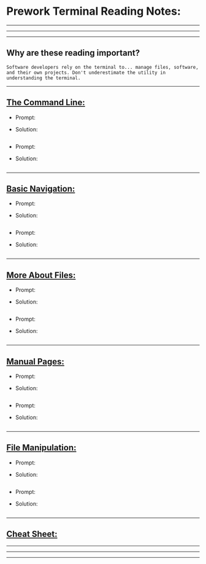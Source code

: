 # **Prework Terminal Reading Notes:**
---
---
---
## Why are these reading important?

```
Software developers rely on the terminal to... manage files, software, and their own projects. Don't underestimate the utility in understanding the terminal.
```

---

## [**The Command Line:**](https://ryanstutorials.net/linuxtutorial/commandline.php)

* Prompt:

* Solution:

```bash
```

* Prompt:

* Solution:

```bash
```
---

## [**Basic Navigation:**](https://ryanstutorials.net/linuxtutorial/navigation.php)

* Prompt:

* Solution:

```bash
```

* Prompt:

* Solution:

```bash
```
---

## [**More About Files:**](https://ryanstutorials.net/linuxtutorial/aboutfiles.php)

* Prompt:

* Solution:

```bash
```

* Prompt:

* Solution:

```bash
```
---

## [**Manual Pages:**](https://ryanstutorials.net/linuxtutorial/manual.php)

* Prompt:

* Solution:

```bash
```

* Prompt:

* Solution:

```bash
```
---

## [**File Manipulation:**](https://ryanstutorials.net/linuxtutorial/filemanipulation.php)

* Prompt:

* Solution:

```bash
```

* Prompt:

* Solution:

```bash
```
---

## [**Cheat Sheet:**](https://ryanstutorials.net/linuxtutorial/cheatsheet.php)



---
---
---